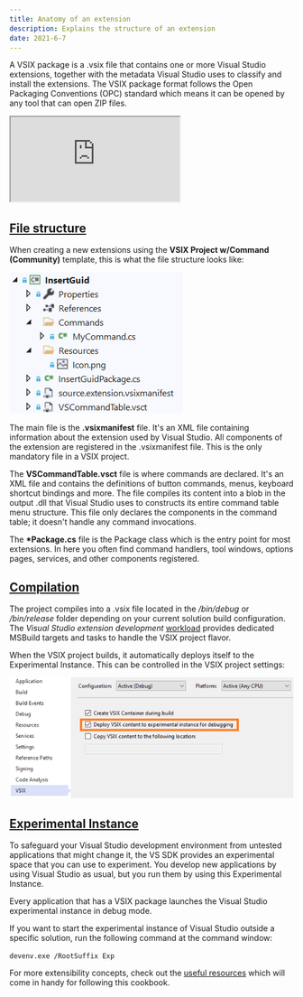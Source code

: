 ```yaml
---
title: Anatomy of an extension
description: Explains the structure of an extension
date: 2021-6-7
---
```


A VSIX package is a .vsix file that contains one or more Visual Studio extensions, together with the metadata Visual Studio uses to classify and install the extensions. The VSIX package format follows the Open Packaging Conventions (OPC) standard which means it can be opened by any tool that can open ZIP files.

<div class="video-container">
<iframe src="https://www.youtube-nocookie.com/embed/mCxdeRrZ7LE?list=PLReL099Y5nRdz9jvxuy_LgHFKowkx8tS4&color=white" title="YouTube video player" allowfullscreen></iframe>
</div>

## [File structure](#file-structure)
When creating a new extensions using the **VSIX Project w/Command (Community)** template, this is what the file structure looks like:

![File structure of a VSIX project](../assets/img/new-project-files.png)

The main file is the **.vsixmanifest** file. It's an XML file containing information about the extension used by Visual Studio. All components of the extension are registered in the .vsixmanifest file. This is the only mandatory file in a VSIX project.

The **VSCommandTable.vsct** file is where commands are declared. It's an XML file and contains the definitions of button commands, menus, keyboard shortcut bindings and more. The file compiles its content into a blob in the output .dll that Visual Studio uses to constructs its entire command table menu structure. This file only declares the components in the command table; it doesn't handle any command invocations.

The **\*Package.cs** file is the Package class which is the entry point for most extensions. In here you often find command handlers, tool windows, options pages, services, and other components registered.

## [Compilation](#compilation)
The project compiles into a .vsix file located in the */bin/debug* or */bin/release* folder depending on your current solution build configuration. The *Visual Studio extension development* [workload](get-the-tools.html) provides dedicated MSBuild targets and tasks to handle the VSIX project flavor.

When the VSIX project builds, it automatically deploys itself to the Experimental Instance. This can be controlled in the VSIX project settings: 

![VSIX project properties](../assets/img/deploy-vsix-experimental-instance.png)

## [Experimental Instance](#experimental-instance)
To safeguard your Visual Studio development environment from untested applications that might change it, the VS SDK provides an experimental space that you can use to experiment. You develop new applications by using Visual Studio as usual, but you run them by using this Experimental Instance.

Every application that has a VSIX package launches the Visual Studio experimental instance in debug mode.

If you want to start the experimental instance of Visual Studio outside a specific solution, run the following command at the command window:

`devenv.exe /RootSuffix Exp`

For more extensibility concepts, check out the [useful resources](useful-resources.html) which will come in handy for following this cookbook.
